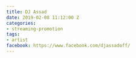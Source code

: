 ```yaml
---
title: DJ Assad
date: 2019-02-08 11:12:00 Z
categories:
- streaming-promotion
tags:
- artist
facebook: https://www.facebook.com/djassadoff/
---
```


